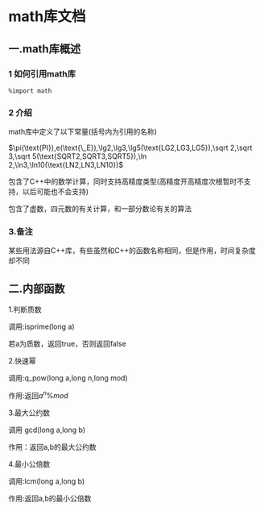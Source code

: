 # math库文档

## 一.math库概述

### 1 如何引用math库

```alolang
%import math
```

### 2 介绍

math库中定义了以下常量(括号内为引用的名称)

$\pi(\text{PI}),e(\text{\_E}),\lg2,\lg3,\lg5(\text{LG2,LG3,LG5}),\sqrt 2,\sqrt 3,\sqrt 5(\text{SQRT2,SQRT3,SQRT5}),\ln 2,\ln3,\ln10(\text{LN2,LN3,LN10})$

包含了C++中的数学计算，同时支持高精度类型(高精度开高精度次根暂时不支持，以后可能也不会支持)

包含了虚数，四元数的有关计算，和一部分数论有关的算法

### 3.备注

某些用法源自C++库，有些虽然和C++的函数名称相同，但是作用，时间复杂度却不同

## 二.内部函数

1.判断质数 

调用:isprime(long a)

若a为质数，返回true，否则返回false

2.快速幂

调用:q_pow(long a,long n,long mod)

作用:返回$a^n \%mod$

3.最大公约数

调用 gcd(long a,long b)

作用：返回a,b的最大公约数

4.最小公倍数

调用:lcm(long a,long b)

作用:返回a,b的最小公倍数